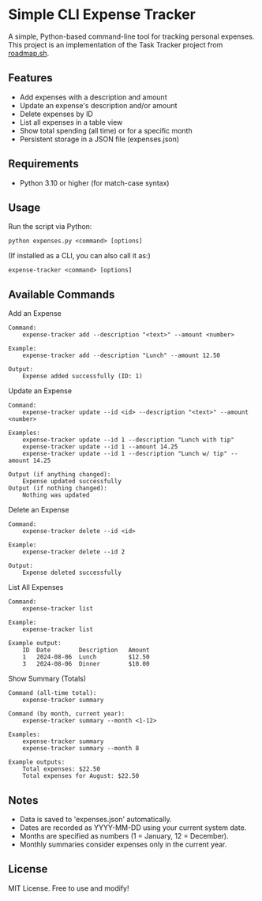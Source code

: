 Simple CLI Expense Tracker
================================

A simple, Python-based command-line tool for tracking personal expenses. This project is an implementation of the Task Tracker project from [roadmap.sh](https://roadmap.sh/projects/expense-tracker).


Features
--------
- Add expenses with a description and amount
- Update an expense's description and/or amount
- Delete expenses by ID
- List all expenses in a table view
- Show total spending (all time) or for a specific month
- Persistent storage in a JSON file (expenses.json)


Requirements
------------
- Python 3.10 or higher (for match-case syntax)


Usage
-----
Run the script via Python:

    python expenses.py <command> [options]

(If installed as a CLI, you can also call it as:)

    expense-tracker <command> [options]


Available Commands
------------------

Add an Expense

    Command:
        expense-tracker add --description "<text>" --amount <number>

    Example:
        expense-tracker add --description "Lunch" --amount 12.50

    Output:
        Expense added successfully (ID: 1)


Update an Expense

    Command:
        expense-tracker update --id <id> --description "<text>" --amount <number>

    Examples:
        expense-tracker update --id 1 --description "Lunch with tip"
        expense-tracker update --id 1 --amount 14.25
        expense-tracker update --id 1 --description "Lunch w/ tip" --amount 14.25

    Output (if anything changed):
        Expense updated successfully
    Output (if nothing changed):
        Nothing was updated


Delete an Expense

    Command:
        expense-tracker delete --id <id>

    Example:
        expense-tracker delete --id 2

    Output:
        Expense deleted successfully


List All Expenses

    Command:
        expense-tracker list

    Example:
        expense-tracker list

    Example output:
        ID  Date        Description   Amount
        1   2024-08-06  Lunch         $12.50
        3   2024-08-06  Dinner        $10.00


Show Summary (Totals)

    Command (all-time total):
        expense-tracker summary

    Command (by month, current year):
        expense-tracker summary --month <1-12>

    Examples:
        expense-tracker summary
        expense-tracker summary --month 8

    Example outputs:
        Total expenses: $22.50
        Total expenses for August: $22.50


Notes
-----
- Data is saved to 'expenses.json' automatically.
- Dates are recorded as YYYY-MM-DD using your current system date.
- Months are specified as numbers (1 = January, 12 = December).
- Monthly summaries consider expenses only in the current year.

## License

MIT License. Free to use and modify!
